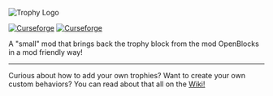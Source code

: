 ![Trophy Logo](https://i.imgur.com/t1i9eZc.png)

[![Curseforge](http://cf.way2muchnoise.eu/full_683319_downloads.svg)](https://www.curseforge.com/minecraft/mc-mods/openblocks-trophies) [![Curseforge](http://cf.way2muchnoise.eu/versions/For%20MC_683319_all.svg)](https://www.curseforge.com/minecraft/mc-mods/openblocks-trophies)

A "small" mod that brings back the trophy block from the mod OpenBlocks in a mod friendly way!

---

Curious about how to add your own trophies? Want to create your own custom behaviors? You can read about that all on the [Wiki!](https://github.com/GizmoTheMoonPig/OpenBlocksTrophies/wiki)


